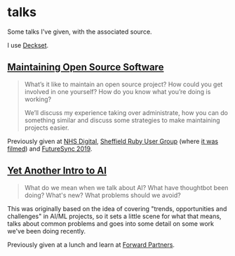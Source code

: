 # talks

Some talks I've given, with the associated source.

I use [Deckset][].

## [Maintaining Open Source Software](/maintaining-open-source)

> What’s it like to maintain an open source project? How could you get involved
> in one yourself? How do you know what you’re doing is working?
>
> We’ll discuss my experience taking over administrate, how you can do
> something similar and discuss some strategies to make maintaining projects
> easier.

Previously given at [NHS Digital][], [Sheffield Ruby User Group][] (where
[it was filmed][]) and [FutureSync 2019][].

[Deckset]: https://www.deckset.com
[NHS Digital]: https://digital.nhs.uk
[Sheffield Ruby User Group]: https://shrug.org/meetings/shrug-105/
[it was filmed]: https://youtu.be/QTcXDQpwlps
[FutureSync 2019]: https://futuresync.co.uk

## [Yet Another Intro to AI](/intro-to-ai)

> What do we mean when we talk about AI? What have thoughtbot been doing?
> What's new? What problems should we avoid?

This was originally based on the idea of covering "trends, opportunities and
challenges" in AI/ML projects, so it sets a little scene for what that means,
talks about common problems and goes into some detail on some work we've been
doing recently.

Previously given at a lunch and learn at [Forward Partners][].

[Forward Partners]: https://forwardpartners.com
